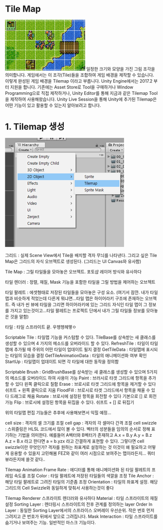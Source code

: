 Tile Map
===========
![Example](./Resources/Example.png)
일정한 크기와 모양을 가진 그림 조각을 의미합니다. 게임에서는 이 조각(Tile)들을 조합하여 게임 배경을 제작할 수 있습니다. 
이렇게 완성된 게임 배경을 Tilemap 이라고 부릅니다.
Unity Engine에서는 2017.2 부터 지원을 합니다. 기존에는 Asset Store로 Tool을 구매하거나 Window Programming으로 직접 제작하거나, 
Unity Editor를 통해 지금과 같은 Tilemap Tool을 제작하여 사용해왔습니다. 
Unity Live Session을 통해 Unity에 추가된 Tilemap은 어떤 기능이 있고 활용할 수 있는지 알아보려고 합니다.

# 1. Tilemap 생성
![Tilemap_Component](./Resources/Create_Tilemap.png)

그리드 : 실제 Scene View에서 Tile을 배치할 격자 무늬를 나타낸다. 그리고 싶은 Tile Map은 그리드의 자식 오브젝트로 생성된다. (그리드는 UI Canvas와 유사함)

Tile Map : 그릴 타일들을 모아놓은 오브젝트. 포토샵 레이어 방식와 유사하다

타일 렌더러 : 정렬, 재질, Mask 기능을 포함한 타일을 그릴 방법을 제어하는 오브젝트

타일 팔레트 : 에셋형태로 저장된 타일들을 모아놓은 구성 요소.
(여기서 잠깐. 내가 타일 맵과 비슷하게 적었는데 다른게 뭐냐면...타일 맵은 하이어라키 구조에 존재하는 오브젝트. 즉 내가 씬 뷰에 타일을 그리면 하이어라키에 있는 그리드 자식인 타일 맵이 그 정보를 가지고 있는것이고...타일 팔레트는 프로젝트 단에서 내가 그릴 타일들 정보를 모아놓은 것을 말함)

타일 : 타일 스프라이트 끝. 우헹헹헤엫ㅇ


Scriptable Tile : 타일맵 기능을 커스텀할 수 있다. TileBase를 상속받는 새 클래스를 생성할 수 있으며 4 가지의 메소드를 오버라이드 할 수 있다.
RefreshTile : 타일이 타일맵에 추가될 때 주위의 어떤 타일이 업데이트 될지 결정
GetTileData : 타일맵에 표시되는 타일의 모습을 결정
GetTileAnimationData : 타일의 애니메이션화 여부 확인
StartUp : 타일맵이 업데이트 되면 각 타일에 대한 동작을 정의함

Scriptable Brush : GridBrushBase를 상속받는 새 클래스를 생성할 수 있으며 5가지의 메소드를 오버라이드 하여 사용이 가능
Paint : 브러시로 타겟 그리드에 항목을 추가할 수 있다 왼쪽 클릭으로 칠함
Erase : 브로시로 타겟 그리드에 항목을 제거할 수 있다 쉬프트 + 왼쪽 클릭으로 지움
FloodFill : 브로시로 타겟 그리드에서 항목을 채울 수 있다 드래그로 채움
Rotate : 브로시에 설정된 항목을 회전할 수 있다 기본으로 [] 로 회전 가능
Flip : 브로시에 설정된 항목을 뒤집을 수 있다. 쉬프트 + [] 로 뒤집기

위의 타일맵 편집 기능들은 추후에 사용해보면서 익힐 예정...

cell size : 격자의 셀 크기를 조절
cell gap : 격자의 각 셀마다 간격 조절
cell swizzle : 스위즐링은 HLSL 코드에서 많이 볼 수 있다. 벡터의 성분들을 임의의 순서로 정해 표기하는 기법을 의미한다. 예를들어 A벡터와 B벡터가 존재하고
A.x = B.y
A.y = B.z
A.z = B.x
라고 한다면 a = b.yzx 라고 간결하게 표현할 수 있다.
그렇다면 cell swizzle이란 무엇인가? 격자를 원하는 좌표계로 설정하는 것
이것이 왜 필요하고 어떻게 응용할 수 있을지 고민해봄
FEZ와 같이 여러 시점으로 보여주는 맵이라든지...
쿼터뷰라든지에 쓸것 같다..

Tilemap
Animation Frame Rate : 에디터를 통해 애니메이션화 된 타일 팔레트의 프레임 속도를 조절
Color : 타일 팔레트에 저장된 타일들의 색깔을 조정
Tile Anchor : 해당 타일 팔레트로 그려진 타일의 기준좀 조정
Orientation : 타일의 좌표계 설정. 해당 그리드의 Cell Swizzle와 동일하게 맞춰서 사용하는것이 좋다

Tilemap Renderer
스프라이트 렌더러와 유사하다
Material : 타일 스프라이트의 재질 설정
Sorting Layer : 렌더링시 스프라이트의 전후 관계를 정의하는 layer
Order In Layer : 동일한 Sorting Layer에서의 스프라이스 오버레이 우선순위. 작은 번호 먼저 그려지고 큰 번호가 뒤에서 앞으로 그려집니다.
Mask Interaction : 타일 스프라이트를 숨기거나 보여주는 기능. 일반적인 마스크 기능이다.
